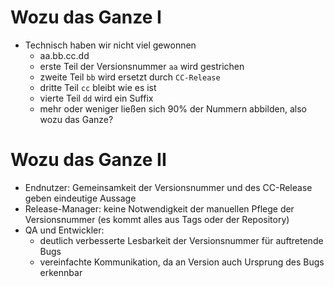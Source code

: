 # Wozu das Ganze I

* Technisch haben wir nicht viel gewonnen
  * aa.bb.cc.dd
  * erste Teil der Versionsnummer `aa` wird gestrichen
  * zweite Teil `bb` wird ersetzt durch `CC-Release`
  * dritte Teil `cc` bleibt wie es ist
  * vierte Teil `dd` wird ein Suffix
  * mehr oder weniger ließen sich 90% der Nummern abbilden, also wozu das Ganze?

# Wozu das Ganze II

* Endnutzer: Gemeinsamkeit der Versionsnummer und des CC-Release geben eindeutige Aussage
* Release-Manager: keine Notwendigkeit der manuellen Pflege der Versionsnummer (es kommt alles aus Tags oder der Repository)
* QA und Entwickler:
  * deutlich verbesserte Lesbarkeit der Versionsnummer für auftretende Bugs
  * vereinfachte Kommunikation, da an Version auch Ursprung des Bugs erkennbar
